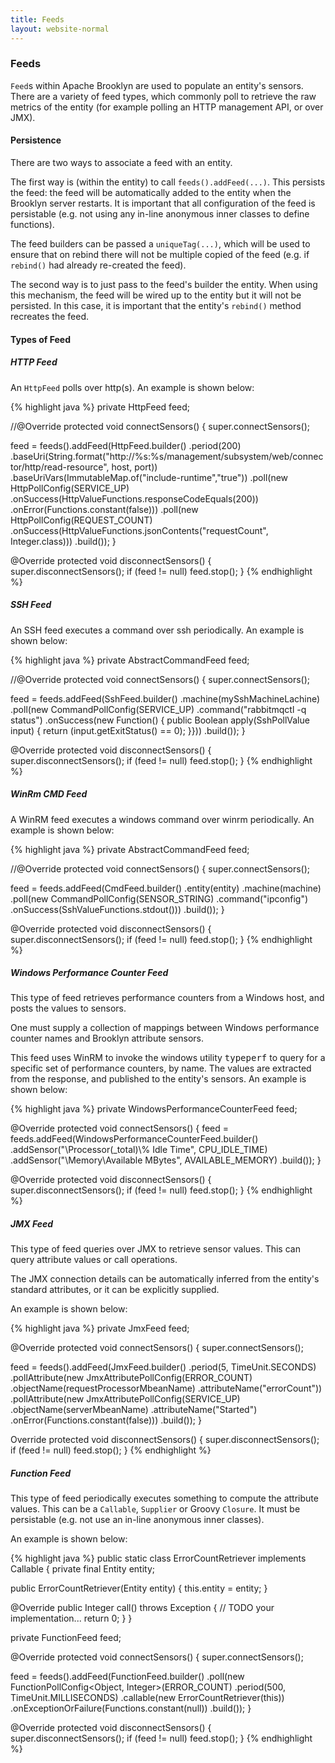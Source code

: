 ```yaml
---
title: Feeds
layout: website-normal
---
```


<!-- TODO old, needs work (refactoring!) and use of java_link -->

### Feeds

`Feed`s within Apache Brooklyn are used to populate an entity's sensors. There are a variety of 
feed types, which commonly poll to retrieve the raw metrics of the entity (for example polling an 
HTTP management API, or over JMX).  


#### Persistence

There are two ways to associate a feed with an entity.

The first way is (within the entity) to call `feeds().addFeed(...)`.
This persists the feed: the feed will be automatically
added to the entity when the Brooklyn server restarts. It is important that all configuration
of the feed is persistable (e.g. not using any in-line anonymous inner classes to define
functions).

The feed builders can be passed a `uniqueTag(...)`, which will be used to ensure that on
rebind there will not be multiple copied of the feed (e.g. if `rebind()` had already re-created
the feed).

The second way is to just pass to the feed's builder the entity. When using this mechanism, 
the feed will be wired up to the entity but it will not be persisted. In this case, it is
important that the entity's `rebind()` method recreates the feed.


#### Types of Feed

##### HTTP Feed

An `HttpFeed` polls over http(s). An example is shown below:

{% highlight java %}
private HttpFeed feed;

//@Override
protected void connectSensors() {
  super.connectSensors();
  
  feed = feeds().addFeed(HttpFeed.builder()
      .period(200)
      .baseUri(String.format("http://%s:%s/management/subsystem/web/connector/http/read-resource", host, port))
      .baseUriVars(ImmutableMap.of("include-runtime","true"))
      .poll(new HttpPollConfig(SERVICE_UP)
          .onSuccess(HttpValueFunctions.responseCodeEquals(200))
          .onError(Functions.constant(false)))
      .poll(new HttpPollConfig(REQUEST_COUNT)
          .onSuccess(HttpValueFunctions.jsonContents("requestCount", Integer.class)))
      .build());
}

@Override
protected void disconnectSensors() {
  super.disconnectSensors();
  if (feed != null) feed.stop();
}
{% endhighlight %}


##### SSH Feed

An SSH feed executes a command over ssh periodically. An example is shown below:

{% highlight java %}
private AbstractCommandFeed feed;

//@Override
protected void connectSensors() {
  super.connectSensors();

  feed = feeds.addFeed(SshFeed.builder()
      .machine(mySshMachineLachine)
      .poll(new CommandPollConfig(SERVICE_UP)
          .command("rabbitmqctl -q status")
          .onSuccess(new Function() {
              public Boolean apply(SshPollValue input) {
                return (input.getExitStatus() == 0);
              }}))
      .build());
}

@Override
protected void disconnectSensors() {
  super.disconnectSensors();
  if (feed != null) feed.stop();
}
{% endhighlight %}

##### WinRm CMD Feed

A WinRM feed executes a windows command over winrm periodically. An example is shown below:

{% highlight java %}
private AbstractCommandFeed feed;

//@Override
protected void connectSensors() {
  super.connectSensors();

  feed = feeds.addFeed(CmdFeed.builder()
                .entity(entity)
                .machine(machine)
                .poll(new CommandPollConfig<String>(SENSOR_STRING)
                        .command("ipconfig")
                        .onSuccess(SshValueFunctions.stdout()))
                .build());
}

@Override
protected void disconnectSensors() {
  super.disconnectSensors();
  if (feed != null) feed.stop();
}
{% endhighlight %}

##### Windows Performance Counter Feed

This type of feed retrieves performance counters from a Windows host, and posts the values to sensors.

One must supply a collection of mappings between Windows performance counter names and Brooklyn 
attribute sensors.

This feed uses WinRM to invoke the windows utility <tt>typeperf</tt> to query for a specific set 
of performance counters, by name. The values are extracted from the response, and published to the
entity's sensors. An example is shown below:

{% highlight java %}
private WindowsPerformanceCounterFeed feed;

@Override
protected void connectSensors() {
  feed = feeds.addFeed(WindowsPerformanceCounterFeed.builder()
      .addSensor("\\Processor(_total)\\% Idle Time", CPU_IDLE_TIME)
      .addSensor("\\Memory\\Available MBytes", AVAILABLE_MEMORY)
      .build());
}

@Override
protected void disconnectSensors() {
  super.disconnectSensors();
  if (feed != null) feed.stop();
}
{% endhighlight %}


##### JMX Feed

This type of feed queries over JMX to retrieve sensor values. This can query attribute
values or call operations.

The JMX connection details can be automatically inferred from the entity's standard attributes,
or it can be explicitly supplied.

An example is shown below:

{% highlight java %}
private JmxFeed feed;

@Override
protected void connectSensors() {
  super.connectSensors();

  feed = feeds().addFeed(JmxFeed.builder()
      .period(5, TimeUnit.SECONDS)
      .pollAttribute(new JmxAttributePollConfig<Integer>(ERROR_COUNT)
          .objectName(requestProcessorMbeanName)
          .attributeName("errorCount"))
      .pollAttribute(new JmxAttributePollConfig<Boolean>(SERVICE_UP)
          .objectName(serverMbeanName)
          .attributeName("Started")
          .onError(Functions.constant(false)))
      .build());
}

Override
protected void disconnectSensors() {
  super.disconnectSensors();
  if (feed != null) feed.stop();
}
{% endhighlight %}



##### Function Feed

This type of feed periodically executes something to compute the attribute values. This 
can be a `Callable`, `Supplier` or Groovy `Closure`. It must be persistable (e.g. not use 
an in-line anonymous inner classes).

An example is shown below:

{% highlight java %}
public static class ErrorCountRetriever implements Callable<Integer> {
  private final Entity entity;
  
  public ErrorCountRetriever(Entity entity) {
    this.entity = entity;
  }
  
  @Override
  public Integer call() throws Exception {
    // TODO your implementation...
    return 0;
  }
}

private FunctionFeed feed;

@Override
protected void connectSensors() {
  super.connectSensors();

  feed = feeds().addFeed(FunctionFeed.builder()
    .poll(new FunctionPollConfig<Object, Integer>(ERROR_COUNT)
        .period(500, TimeUnit.MILLISECONDS)
        .callable(new ErrorCountRetriever(this))
        .onExceptionOrFailure(Functions.<Integer>constant(null))
    .build());
}
 
@Override
protected void disconnectSensors() {
  super.disconnectSensors();
  if (feed != null) feed.stop();
}
{% endhighlight %}
